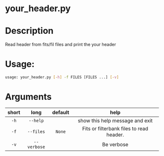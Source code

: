 
your_header.py
==============

# Description


Read header from fits/fil files and print the your header
# Usage:


```bash
usage: your_header.py [-h] -f FILES [FILES ...] [-v]

```
# Arguments

|short|long|default|help|
| :---: | :---: | :---: | :---: |
|`-h`|`--help`||show this help message and exit|
|`-f`|`--files`|`None`|Fits or filterbank files to read header.|
|`-v`|`--verbose`||Be verbose|
